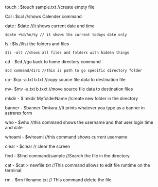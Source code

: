 touch : $touch sample.txt //create empty file

Cal :   $cal //shows Calender command

date :  $date //It shows current date and time

	$date +%d/%m/%y // it shows the current todays date only
		
ls :  	$ls //list the folders and files
	
	$ls -alt //shows all files and folders with hidden things
		
cd -  	$cd //go back to home directory command

	$cd command/dir1 //this is path to go specific directory folder
		
cp-   	$cp -a.txt b.txt //copy source file data to destination file

mv-   	$mv -a.txt b.txxt //move source file data to destination files

mkdir - $ mkdir MyfolderName //create new folder in the directory

banner - $banner Omkara //It prints whatever you type  as a banner in astrerex form

who - 	$who //this command shows the username and that user login time and date

whoami - $whoami //this command shows current username

clear - $clear // clear the screen

find - $find command/sample //Search the file in the directory

cat - $cat > newfile.txt //This command allows to edit file runtime on the terminal

rm - $rm filename.txt // This command delete the file

